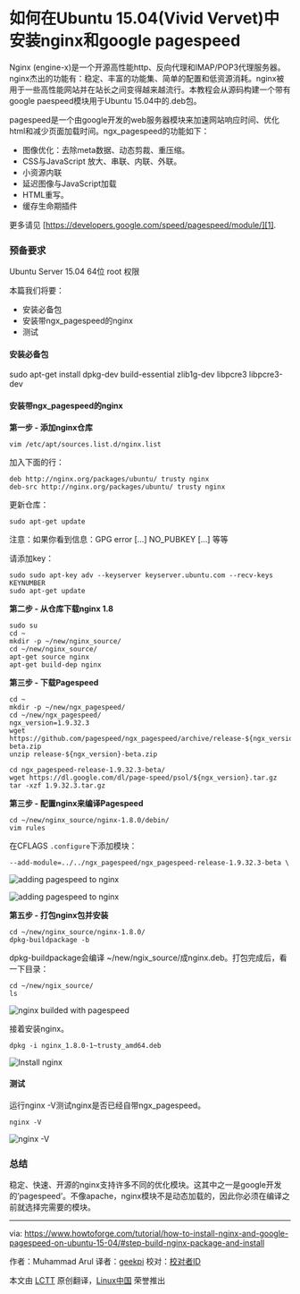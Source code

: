 如何在Ubuntu 15.04(Vivid Vervet)中安装nginx和google pagespeed
================================================================================
Nginx (engine-x)是一个开源高性能http、反向代理和IMAP/POP3代理服务器。nginx杰出的功能有：稳定、丰富的功能集、简单的配置和低资源消耗。nginx被用于一些高性能网站并在站长之间变得越来越流行。本教程会从源码构建一个带有google paespeed模块用于Ubuntu 15.04中的.deb包。


pagespeed是一个由google开发的web服务器模块来加速网站响应时间、优化html和减少页面加载时间。ngx_pagespeed的功能如下：

- 图像优化：去除meta数据、动态剪裁、重压缩。
- CSS与JavaScript 放大、串联、内联、外联。
- 小资源内联
- 延迟图像与JavaScript加载
- HTML重写。
- 缓存生命期插件

更多请见 [https://developers.google.com/speed/pagespeed/module/][1].

### 预备要求 ###

Ubuntu Server 15.04 64位
root 权限

本篇我们将要：

- 安装必备包
- 安装带ngx_pagespeed的nginx
- 测试

#### 安装必备包 ####

sudo apt-get install dpkg-dev build-essential zlib1g-dev libpcre3 libpcre3-dev

#### 安装带ngx_pagespeed的nginx ####

**第一步 - 添加nginx仓库**

    vim /etc/apt/sources.list.d/nginx.list

加入下面的行：

    deb http://nginx.org/packages/ubuntu/ trusty nginx
    deb-src http://nginx.org/packages/ubuntu/ trusty nginx

更新仓库：

    sudo apt-get update

注意：如果你看到信息：GPG error [...] NO_PUBKEY [...] 等等

请添加key：

    sudo sudo apt-key adv --keyserver keyserver.ubuntu.com --recv-keys KEYNUMBER
    sudo apt-get update

**第二步 - 从仓库下载nginx 1.8**

    sudo su
    cd ~
    mkdir -p ~/new/nginx_source/
    cd ~/new/nginx_source/
    apt-get source nginx
    apt-get build-dep nginx

**第三步 - 下载Pagespeed**

    cd ~
    mkdir -p ~/new/ngx_pagespeed/
    cd ~/new/ngx_pagespeed/
    ngx_version=1.9.32.3
    wget https://github.com/pagespeed/ngx_pagespeed/archive/release-${ngx_version}-beta.zip
    unzip release-${ngx_version}-beta.zip
    
    cd ngx_pagespeed-release-1.9.32.3-beta/
    wget https://dl.google.com/dl/page-speed/psol/${ngx_version}.tar.gz
    tar -xzf 1.9.32.3.tar.gz

**第三步 - 配置nginx来编译Pagespeed**

    cd ~/new/nginx_source/nginx-1.8.0/debin/
    vim rules

在CFLAGS `.configure`下添加模块：

    --add-module=../../ngx_pagespeed/ngx_pagespeed-release-1.9.32.3-beta \

![adding pagespeed to nginx](https://www.howtoforge.com/images/nginx_pagespeed_ubuntu_15_04/big/1.png)

![adding pagespeed to nginx](https://www.howtoforge.com/images/nginx_pagespeed_ubuntu_15_04/big/2.png)

**第五步 - 打包nginx包并安装**

    cd ~/new/nginx_source/nginx-1.8.0/
    dpkg-buildpackage -b

dpkg-buildpackage会编译 ~/new/ngix_source/成nginx.deb。打包完成后，看一下目录：

    cd ~/new/ngix_source/
    ls

![nginx builded with pagespeed](https://www.howtoforge.com/images/nginx_pagespeed_ubuntu_15_04/big/3.png)

接着安装nginx。

    dpkg -i nginx_1.8.0-1~trusty_amd64.deb

![Install nginx](https://www.howtoforge.com/images/nginx_pagespeed_ubuntu_15_04/big/4.png)

#### 测试 ####

运行nginx -V测试nginx是否已经自带ngx_pagespeed。

    nginx -V

![nginx -V](https://www.howtoforge.com/images/nginx_pagespeed_ubuntu_15_04/big/5.png)

### 总结 ###

稳定、快速、开源的nginx支持许多不同的优化模块。这其中之一是google开发的‘pagespeed’。不像apache，nginx模块不是动态加载的，因此你必须在编译之前就选择完需要的模块。

--------------------------------------------------------------------------------

via: https://www.howtoforge.com/tutorial/how-to-install-nginx-and-google-pagespeed-on-ubuntu-15-04/#step-build-nginx-package-and-install

作者：Muhammad Arul
译者：[geekpi](https://github.com/geekpi)
校对：[校对者ID](https://github.com/校对者ID)

本文由 [LCTT](https://github.com/LCTT/TranslateProject) 原创翻译，[Linux中国](https://linux.cn/) 荣誉推出

[1]:https://developers.google.com/speed/pagespeed/module/
